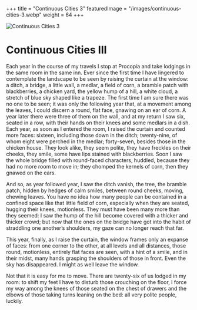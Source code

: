 +++
title = "Continuous Cities 3"
featuredImage = "/images/continuous-cities-3.webp"
weight = 64
+++

![Continuous Cities 3](/images/continuous-cities-3.webp)

# Continuous Cities III

Each year in the course of my travels I stop at Procopia and take lodgings in the same room in the same inn. Ever since the first time I have lingered to contemplate the landscape to be seen by raising the curtain at the window: a ditch, a bridge, a little wall, a medlar, a field of corn, a bramble patch with blackberries, a chicken yard, the yellow hump of a hill, a white cloud, a stretch of blue sky shaped like a trapeze. The first time I am sure there was no one to be seen; it was only the following year that, at a movement among the leaves, I could discern a round, flat face, gnawing on an ear of corn. A year later there were three of them on the wall, and at my return I saw six, seated in a row, with their hands on their knees and some medlars in a dish. Each year, as soon as I entered the room, I raised the curtain and counted more faces: sixteen, including those down in the ditch; twenty-nine, of whom eight were perched in the medlar; forty-seven, besides those in the chicken house. They look alike, they seem polite, they have freckles on their cheeks, they smile, some have lips stained with blackberries. Soon I saw the whole bridge filled with round-faced characters, huddled, because they had no more room to move in; they chomped the kernels of corn, then they gnawed on the ears.

And so, as year followed year, I saw the ditch vanish, the tree, the bramble patch, hidden by hedges of calm smiles, between round cheeks, moving, chewing leaves. You have no idea how many people can be contained in a confined space like that little field of corn, especially when they are seated, hugging their knees, motionless. They must have been many more than they seemed: I saw the hump of the hill become covered with a thicker and thicker crowd; but now that the ones on the bridge have got into the habit of straddling one another’s shoulders, my gaze can no longer reach that far.

This year, finally, as I raise the curtain, the window frames only an expanse of faces: from one corner to the other, at all levels and all distances, those round, motionless, entirely flat faces are seen, with a hint of a smile, and in their midst, many hands grasping the shoulders of those in front. Even the sky has disappeared. I might as well leave the window.

Not that it is easy for me to move. There are twenty-six of us lodged in my room: to shift my feet I have to disturb those crouching on the floor, I force my way among the knees of those seated on the chest of drawers and the elbows of those taking turns leaning on the bed: all very polite people, luckily.